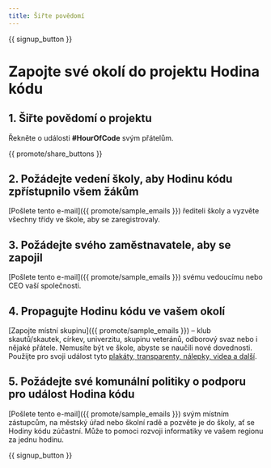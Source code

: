 ```yaml
---
title: Šiřte povědomí
---
```


{{ signup_button }}

# Zapojte své okolí do projektu Hodina kódu

## 1. Šiřte povědomí o projektu

Řekněte o události **#HourOfCode** svým přátelům.

{{ promote/share_buttons }}

## 2. Požádejte vedení školy, aby Hodinu kódu zpřístupnilo všem žákům

[Pošlete tento e-mail]({{ promote/sample_emails }}) řediteli školy a vyzvěte všechny třídy ve škole, aby se zaregistrovaly.

## 3. Požádejte svého zaměstnavatele, aby se zapojil

[Pošlete tento e-mail]({{ promote/sample_emails }}) svému vedoucímu nebo CEO vaší společnosti.

## 4. Propagujte Hodinu kódu ve vašem okolí

[Zapojte místní skupinu]({{ promote/sample_emails }}) – klub skautů/skautek, církev, univerzitu, skupinu veteránů, odborový svaz nebo i nějaké přátele. Nemusíte být ve škole, abyste se naučili nové dovednosti. Použijte pro svoji událost tyto [plakáty, transparenty, nálepky, videa a další](/promote/resources).

## 5. Požádejte své komunální politiky o podporu pro událost Hodina kódu

[Pošlete tento e-mail]({{ promote/sample_emails }}) svým místním zástupcům, na městský úřad nebo školní radě a pozvěte je do školy, ať se Hodiny kódu zúčastní. Může to pomoci rozvoji informatiky ve vašem regionu za jednu hodinu.

{{ signup_button }}